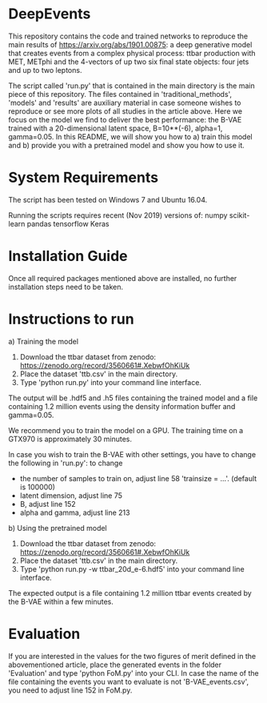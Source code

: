 # DeepEvents

This repository contains the code and trained networks to reproduce the main results of https://arxiv.org/abs/1901.00875: a deep generative model that creates events from a complex physical process: ttbar production with MET, METphi and the 4-vectors of up two six final state objects: four jets and up to two leptons.

The script called 'run.py' that is contained in the main directory is the main piece of this repository. The files contained in 'traditional_methods', 'models' and 'results' are auxiliary material in case someone wishes to reproduce or see more plots of all studies in the article above. Here we focus on the model we find to deliver the best performance: the B-VAE trained with a 20-dimensional latent space, B=10**(-6), alpha=1, gamma=0.05. In this README, we will show you how to a) train this model and b) provide you with a pretrained model and show you how to use it. 

# System Requirements

The script has been tested on Windows 7 and Ubuntu 16.04.

Running the scripts requires recent (Nov 2019) versions of:
numpy
scikit-learn
pandas
tensorflow
Keras

# Installation Guide

Once all required packages mentioned above are installed, no further installation steps need to be taken.

# Instructions to run

a) Training the model

1. Download the ttbar dataset from zenodo: https://zenodo.org/record/3560661#.XebwfOhKiUk
2. Place the dataset 'ttb.csv' in the main directory.
3. Type 'python run.py' into your command line interface.

The output will be .hdf5 and .h5 files containing the trained model and a file containing 1.2 million events using the density information buffer and gamma=0.05.

We recommend you to train the model on a GPU. The training time on a GTX970 is approximately 30 minutes.

In case you wish to train the B-VAE with other settings, you have to change the following in 'run.py':
to change
- the number of samples to train on, adjust line 58 'trainsize = ...'. (default is 100000)
- latent dimension, adjust line 75
- B, adjust line 152
- alpha and gamma, adjust line 213

b) Using the pretrained model

1. Download the ttbar dataset from zenodo: https://zenodo.org/record/3560661#.XebwfOhKiUk
2. Place the dataset 'ttb.csv' in the main directory.
3. Type 'python run.py -w ttbar_20d_e-6.hdf5' into your command line interface.

The expected output is a file containing 1.2 million ttbar events created by the B-VAE within a few minutes.

# Evaluation

If you are interested in the values for the two figures of merit defined in the abovementioned article, place the generated events in the folder 'Evaluation' and type 'python FoM.py' into your CLI. In case the name of the file containing the events you want to evaluate is not 'B-VAE_events.csv', you need to adjust line 152 in FoM.py.
